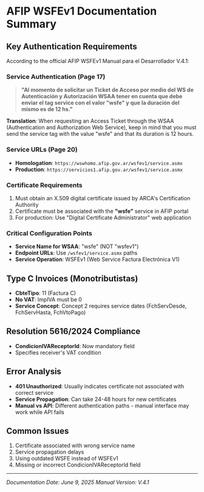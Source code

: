 # AFIP WSFEv1 Documentation Summary

## Key Authentication Requirements

According to the official AFIP WSFEv1 Manual para el Desarrollador V.4.1:

### Service Authentication (Page 17)
> **"Al momento de solicitar un Ticket de Acceso por medio del WS de Autenticación y Autorización WSAA tener en cuenta que debe enviar el tag service con el valor "wsfe" y que la duración del mismo es de 12 hs."**

**Translation**: When requesting an Access Ticket through the WSAA (Authentication and Authorization Web Service), keep in mind that you must send the service tag with the value "wsfe" and that its duration is 12 hours.

### Service URLs (Page 20)
- **Homologation**: `https://wswhomo.afip.gov.ar/wsfev1/service.asmx`
- **Production**: `https://servicios1.afip.gov.ar/wsfev1/service.asmx`

### Certificate Requirements
1. Must obtain an X.509 digital certificate issued by ARCA's Certification Authority
2. Certificate must be associated with the **"wsfe"** service in AFIP portal
3. For production: Use "Digital Certificate Administrator" web application

### Critical Configuration Points
- **Service Name for WSAA**: "wsfe" (NOT "wsfev1")
- **Endpoint URLs**: Use `/wsfev1/service.asmx` paths
- **Service Operation**: WSFEv1 (Web Service Factura Electrónica V1)

## Type C Invoices (Monotributistas)
- **CbteTipo**: 11 (Factura C)
- **No VAT**: ImpIVA must be 0
- **Service Concept**: Concept 2 requires service dates (FchServDesde, FchServHasta, FchVtoPago)

## Resolution 5616/2024 Compliance
- **CondicionIVAReceptorId**: Now mandatory field
- Specifies receiver's VAT condition

## Error Analysis
- **401 Unauthorized**: Usually indicates certificate not associated with correct service
- **Service Propagation**: Can take 24-48 hours for new certificates
- **Manual vs API**: Different authentication paths - manual interface may work while API fails

## Common Issues
1. Certificate associated with wrong service name
2. Service propagation delays
3. Using outdated WSFE instead of WSFEv1
4. Missing or incorrect CondicionIVAReceptorId field

---
*Documentation Date: June 9, 2025*
*Manual Version: V.4.1*